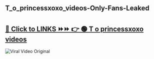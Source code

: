 
 ## T_o_princessxoxo_videos-Only-Fans-Leaked

# <h2><a href="https://clipsfans.com/T_o_princessxoxo_videos&ref=git">🔗 Click to LINKS ⏩⏩ 👉 🟢 T o princessxoxo videos </a></h2>

<a href="https://clipsfans.com/T_o_princessxoxo_videos&ref=git" rel="nofollow" data-target="animated-image.originalLink"><img src="https://i.ibb.co.com/xMMVF88/686577567.gif" alt="Viral Video Original" style="max-width: 100%; display: inline-block;" data-target="animated-image.originalImage"></a>
